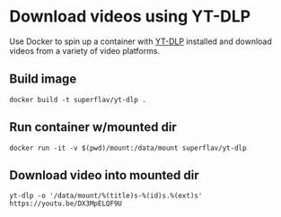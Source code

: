 # Download videos using YT-DLP

Use Docker to spin up a container with [YT-DLP](https://github.com/yt-dlp/yt-dlp) installed and download videos from a variety of video platforms. 

## Build image
```
docker build -t superflav/yt-dlp .
```

## Run container w/mounted dir
```
docker run -it -v $(pwd)/mount:/data/mount superflav/yt-dlp
```

## Download video into mounted dir
```
yt-dlp -o '/data/mount/%(title)s-%(id)s.%(ext)s' https://youtu.be/DX3MpELQF9U
```
